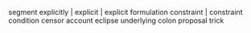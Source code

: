 segment
explicitly | explicit | explicit formulation
constraint | constraint condition
censor
account
eclipse
underlying
colon
proposal
trick
